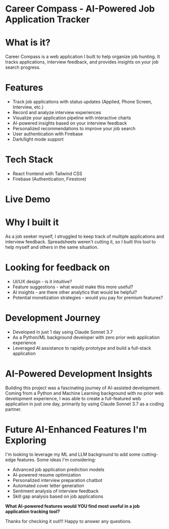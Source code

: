 # Career Compass - AI-Powered Job Application Tracker

# What is it?

Career Compass is a web application I built to help organize job hunting. It tracks applications, interview feedback, and provides insights on your job search progress.

# Features

* Track job applications with status updates (Applied, Phone Screen, Interview, etc.)
* Record and analyze interview experiences
* Visualize your application pipeline with interactive charts
* AI-powered insights based on your interview feedback
* Personalized recommendations to improve your job search
* User authentication with Firebase
* Dark/light mode support

# Tech Stack

* React frontend with Tailwind CSS
* Firebase (Authentication, Firestore)

# Live Demo



# Why I built it

As a job seeker myself, I struggled to keep track of multiple applications and interview feedback. Spreadsheets weren't cutting it, so I built this tool to help myself and others in the same situation.

# Looking for feedback on

* UI/UX design - is it intuitive?
* Feature suggestions - what would make this more useful?
* AI insights - are there other analytics that would be helpful?
* Potential monetization strategies - would you pay for premium features?

# Development Journey

* Developed in just 1 day using Claude Sonnet 3.7
* As a Python/ML background developer with zero prior web application experience
* Leveraged AI assistance to rapidly prototype and build a full-stack application

# AI-Powered Development Insights

Building this project was a fascinating journey of AI-assisted development. Coming from a Python and Machine Learning background with no prior web development experience, I was able to create a full-featured web application in just one day, primarily by using Claude Sonnet 3.7 as a coding partner.

# Future AI-Enhanced Features I'm Exploring

I'm looking to leverage my ML and LLM background to add some cutting-edge features. Some ideas I'm considering:

* Advanced job application prediction models
* AI-powered resume optimization
* Personalized interview preparation chatbot
* Automated cover letter generation
* Sentiment analysis of interview feedback
* Skill gap analysis based on job applications

**What AI-powered features would YOU find most useful in a job application tracking tool?**

Thanks for checking it out!!! Happy to answer any questions.